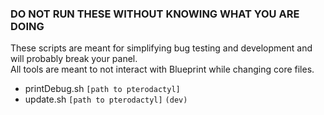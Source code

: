 ### DO NOT RUN THESE WITHOUT KNOWING WHAT YOU ARE DOING
These scripts are meant for simplifying bug testing and development and will probably break your panel.\
All tools are meant to not interact with Blueprint while changing core files.


* printDebug.sh `[path to pterodactyl]`
* update.sh `[path to pterodactyl]` `(dev)`